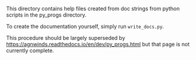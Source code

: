 This directory contains help files created from doc strings from
python scripts in the py_progs directory.  

To create the documentation yourself, simply run `write_docs.py`.

This procedure should be largely superseded by https://agnwinds.readthedocs.io/en/dev/py_progs.html but that page is not currently complete.

